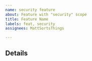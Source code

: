 ```yaml
---
name: security feature
about: Feature with "security" scope
title: Feature Name
labels: feat, security
assignees: MattSortsThings

---
```


## Details
